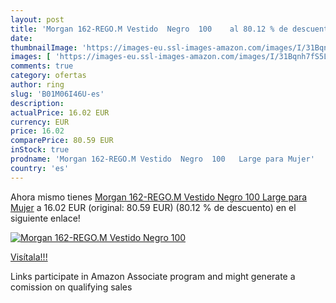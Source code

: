 ```yaml
---
layout: post
title: 'Morgan 162-REGO.M Vestido  Negro  100    al 80.12 % de descuento'
date: 
thumbnailImage: 'https://images-eu.ssl-images-amazon.com/images/I/31Bqnh7fS5L._SL200_.jpg'
images: [ 'https://images-eu.ssl-images-amazon.com/images/I/31Bqnh7fS5L._SL200_.jpg' ]
comments: true
category: ofertas
author: ring
slug: 'B01M06I46U-es'
description:
actualPrice: 16.02 EUR
currency: EUR
price: 16.02
comparePrice: 80.59 EUR
inStock: true
prodname: 'Morgan 162-REGO.M Vestido  Negro  100   Large para Mujer'
country: 'es'
---
```


Ahora mismo tienes [Morgan 162-REGO.M Vestido  Negro  100   Large para Mujer](https://www.amazon.es/dp/B01M06I46U/?tag=tolees-21) a 16.02 EUR (original: 80.59 EUR) (80.12 %  de descuento) en el siguiente enlace!

[![Morgan 162-REGO.M Vestido  Negro  100   ](https://images-eu.ssl-images-amazon.com/images/I/31Bqnh7fS5L._SL200_.jpg)](https://www.amazon.es/dp/B01M06I46U/?tag=tolees-21)

[Visítala!!!](https://www.amazon.es/dp/B01M06I46U/?tag=tolees-21)

Links participate in Amazon Associate program and might generate a comission on qualifying sales
